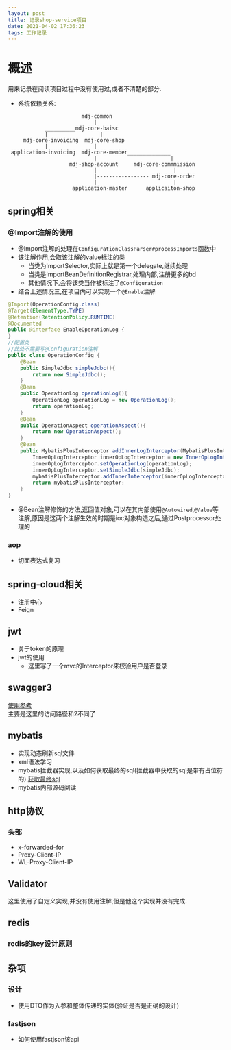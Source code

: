 ```yaml
---
layout: post
title: 记录shop-service项目
date: 2021-04-02 17:36:23
tags: 工作记录
---
```

# 概述
用来记录在阅读项目过程中没有使用过,或者不清楚的部分.
- 系统依赖关系:
```
                        mdj-common
                            |
            __________mdj-core-baisc
            |                 |
     mdj-core-invoicing  mdj-core-shop
            |               |
 application-invoicing  mdj-core-member______________ 
                            |                        |
                    mdj-shop-account     mdj-core-commmission
                            |                         |
                            |----------------- mdj-core-order      
                            |                         |
                     application-master      applicaiton-shop

```
## spring相关
### @Import注解的使用
- @Import注解的处理在`ConfigurationClassParser#processImports`函数中
- 该注解作用,会取该注解的value标注的类
    - 当类为ImportSelector,实际上就是第一个delegate,继续处理
    - 当类是ImportBeanDefinitionRegistrar,处理内部,注册更多的bd
    - 其他情况下,会将该类当作被标注了`@Configuration`
- 结合上述情况三,在项目内可以实现一个`@Enable`注解
```java
@Import(OperationConfig.class)
@Target(ElementType.TYPE)
@Retention(RetentionPolicy.RUNTIME)
@Documented
public @interface EnableOperationLog {
}
//配置类
//此处不需要写@Configuration注解
public class OperationConfig {
    @Bean
    public SimpleJdbc simpleJdbc(){
        return new SimpleJdbc();
    }
    @Bean
    public OperationLog operationLog(){
        OperationLog operationLog = new OperationLog();
        return operationLog;
    }
    @Bean
    public OperationAspect operationAspect(){
        return new OperationAspect();
    }
    @Bean
    public MybatisPlusInterceptor addInnerLogInterceptor(MybatisPlusInterceptor mybatisPlusInterceptor, OperationLog operationLog, SimpleJdbc simpleJdbc) {
        InnerOpLogInterceptor innerOpLogInterceptor = new InnerOpLogInterceptor();
        innerOpLogInterceptor.setOperationLog(operationLog);
        innerOpLogInterceptor.setSimpleJdbc(simpleJdbc);
        mybatisPlusInterceptor.addInnerInterceptor(innerOpLogInterceptor);
        return mybatisPlusInterceptor;
    }
}
```    
- @Bean注解修饰的方法,返回值对象,可以在其内部使用`@Autowired`,`@Value`等注解,原因是这两个注解生效的时期是ioc对象构造之后,通过Postprocessor处理的
### aop
- 切面表达式复习
## spring-cloud相关
- 注册中心
- Feign
## jwt
- 关于token的原理
- jwt的使用
    - 这里写了一个mvc的Interceptor来校验用户是否登录
## swagger3
[使用参考](https://www.cnblogs.com/geekdc/p/13879913.html)    
主要是这里的访问路径和2不同了
## mybatis
- 实现动态刷新sql文件
- xml语法学习
- mybatis拦截器实现,以及如何获取最终的sql(拦截器中获取的sql是带有占位符的)
[获取最终sql](https://blog.csdn.net/w254826019/article/details/109745097)
- mybatis内部源码阅读
## http协议
### 头部
- x-forwarded-for
- Proxy-Client-IP
- WL-Proxy-Client-IP
## Validator
这里使用了自定义实现,并没有使用注解,但是他这个实现并没有完成.
## redis
### redis的key设计原则
## 杂项
### 设计
- 使用DTO作为入参和整体传递的实体(验证是否是正确的设计)
### fastjson
- 如何使用fastjson该api